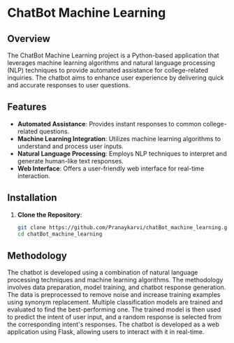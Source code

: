 # ChatBot Machine Learning

## Overview

The ChatBot Machine Learning project is a Python-based application that leverages machine learning algorithms and natural language processing (NLP) techniques to provide automated assistance for college-related inquiries. The chatbot aims to enhance user experience by delivering quick and accurate responses to user questions.

## Features

- **Automated Assistance**: Provides instant responses to common college-related questions.
- **Machine Learning Integration**: Utilizes machine learning algorithms to understand and process user inputs.
- **Natural Language Processing**: Employs NLP techniques to interpret and generate human-like text responses.
- **Web Interface**: Offers a user-friendly web interface for real-time interaction.

## Installation

1. **Clone the Repository**:

   ```bash
   git clone https://github.com/Pranaykarvi/chatBot_machine_learning.git
   cd chatBot_machine_learning
## Methodology
The chatbot is developed using a combination of natural language processing techniques and machine learning algorithms. The methodology involves data preparation, model training, and chatbot response generation. The data is preprocessed to remove noise and increase training examples using synonym replacement. Multiple classification models are trained and evaluated to find the best-performing one. The trained model is then used to predict the intent of user input, and a random response is selected from the corresponding intent's responses. The chatbot is developed as a web application using Flask, allowing users to interact with it in real-time.
